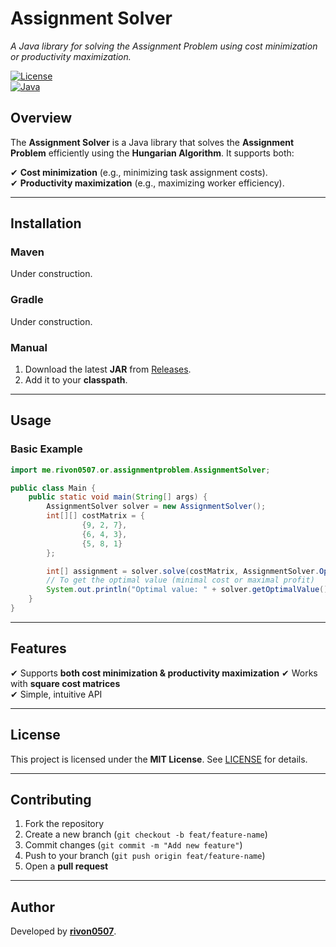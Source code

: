 # **Assignment Solver**

*A Java library for solving the Assignment Problem using cost minimization or productivity maximization.*

[![License](https://img.shields.io/badge/license-MIT-blue.svg)](LICENSE)  
[![Java](https://img.shields.io/badge/java-21%2B-orange.svg)](https://www.oracle.com/java/)

## **Overview**

The **Assignment Solver** is a Java library that solves the **Assignment Problem** efficiently using the **Hungarian
Algorithm**. It supports both:

✔ **Cost minimization** (e.g., minimizing task assignment costs).  
✔ **Productivity maximization** (e.g., maximizing worker efficiency).

---

## **Installation**

### **Maven**

Under construction.

### **Gradle**

Under construction.

### **Manual**

1. Download the latest **JAR** from [Releases](https://github.com/yourusername/assignment-solver/releases).
2. Add it to your **classpath**.

---

## **Usage**

### **Basic Example**

```java
import me.rivon0507.or.assignmentproblem.AssignmentSolver;

public class Main {
    public static void main(String[] args) {
        AssignmentSolver solver = new AssignmentSolver();
        int[][] costMatrix = {
                {9, 2, 7},
                {6, 4, 3},
                {5, 8, 1}
        };

        int[] assignment = solver.solve(costMatrix, AssignmentSolver.OptimizationType.MINIMIZE);
        // To get the optimal value (minimal cost or maximal profit)
        System.out.println("Optimal value: " + solver.getOptimalValue());
    }
}
```

---

## **Features**

✔ Supports **both cost minimization & productivity maximization**
✔ Works with **square cost matrices**  
✔ Simple, intuitive API

---

## **License**

This project is licensed under the **MIT License**. See [LICENSE](LICENSE) for details.

---

## **Contributing**

1. Fork the repository
2. Create a new branch (`git checkout -b feat/feature-name`)
3. Commit changes (`git commit -m "Add new feature"`)
4. Push to your branch (`git push origin feat/feature-name`)
5. Open a **pull request**

---

## **Author**

Developed by **[rivon0507](https://github.com/rivon0507)**.
